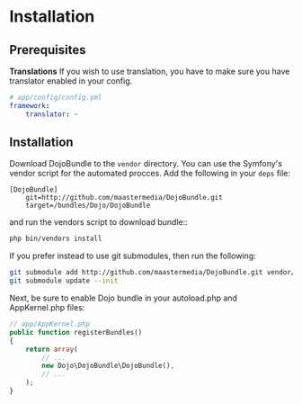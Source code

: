 Installation
============

Prerequisites
-------------

**Translations**
If you wish to use translation, you have to make sure you have translator
enabled in your config.

``` yaml
# app/config/config.yml
framework:
    translator: ~
```

Installation
------------

Download DojoBundle to the ``vendor`` directory. You can use the Symfony's vendor
script for the automated procces. Add the following in your ``deps`` file:

```
[DojoBundle]
    git=http://github.com/maastermedia/DojoBundle.git
    target=/bundles/Dojo/DojoBundle
```

and run the vendors script to download bundle::

``` bash
php bin/vendors install
```

If you prefer instead to use git submodules, then run the following:

``` bash
git submodule add http://github.com/maastermedia/DojoBundle.git vendor/bundles/Dojo/DojoBundle
git submodule update --init
```

Next, be sure to enable Dojo bundle in your autoload.php and AppKernel.php files:

``` php
// app/AppKernel.php
public function registerBundles()
{
    return array(
        // ...
        new Dojo\DojoBundle\DojoBundle(),
        // ...
    );
}
```